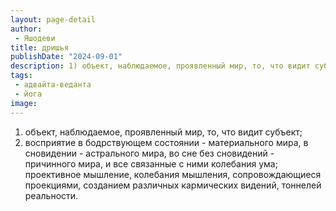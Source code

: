 ```yaml
---
layout: page-detail
author:
 - Яшодеви
title: дришья
publishDate: "2024-09-01"
description: 1) объект, наблюдаемое, проявленный мир, то, что видит субъект;
tags:
 - адвайта-веданта
 - йога
image: 
---
```


1) объект, наблюдаемое, проявленный мир, то, что видит субъект;
2) восприятие в бодрствующем состоянии - материального мира, в сновидении - астрального мира, во сне без сновидений - причинного мира, и все связанные с ними колебания ума; проективное мышление, колебания мышления, сопровождающиеся проекциями, созданием различных кармических видений, тоннелей реальности.

